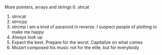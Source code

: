 More pointers, arrays and strings
0. strcat
1. strncat
2. strncpy
3. strcmp
I am a kind of paranoid in reverse. I suspect people of plotting to make me happy
5. Always look up
6. Expect the best. Prepare for the worst. Capitalize on what comes
7. Mozart composed his music not for the elite, but for everybody

